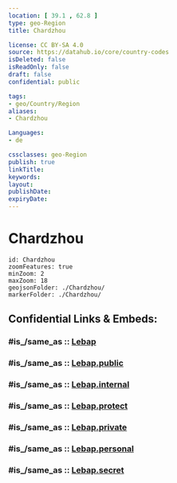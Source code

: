 ```yaml
---
location: [ 39.1 , 62.8 ] 
type: geo-Region
title: Chardzhou

license: CC BY-SA 4.0
source: https://datahub.io/core/country-codes
isDeleted: false
isReadOnly: false
draft: false
confidential: public

tags:
- geo/Country/Region
aliases:
- Chardzhou

Languages:
- de

cssclasses: geo-Region
publish: true
linkTitle: 
keywords: 
layout: 
publishDate: 
expiryDate: 
---
```


# Chardzhou

```leaflet
id: Chardzhou
zoomFeatures: true 
minZoom: 2 
maxZoom: 18
geojsonFolder: ./Chardzhou/
markerFolder: ./Chardzhou/
```


## Confidential Links & Embeds: 

### #is_/same_as :: [Lebap](/_Standards/Earth/Continent/Asia/Asia~Central/Turkmenistan/provinces~Turkmenistan/Lebap.md) 

### #is_/same_as :: [Lebap.public](/_public/Earth/Continent/Asia/Asia~Central/Turkmenistan/provinces~Turkmenistan/Lebap.public.md) 

### #is_/same_as :: [Lebap.internal](/_internal/Earth/Continent/Asia/Asia~Central/Turkmenistan/provinces~Turkmenistan/Lebap.internal.md) 

### #is_/same_as :: [Lebap.protect](/_protect/Earth/Continent/Asia/Asia~Central/Turkmenistan/provinces~Turkmenistan/Lebap.protect.md) 

### #is_/same_as :: [Lebap.private](/_private/Earth/Continent/Asia/Asia~Central/Turkmenistan/provinces~Turkmenistan/Lebap.private.md) 

### #is_/same_as :: [Lebap.personal](/_personal/Earth/Continent/Asia/Asia~Central/Turkmenistan/provinces~Turkmenistan/Lebap.personal.md) 

### #is_/same_as :: [Lebap.secret](/_secret/Earth/Continent/Asia/Asia~Central/Turkmenistan/provinces~Turkmenistan/Lebap.secret.md)

